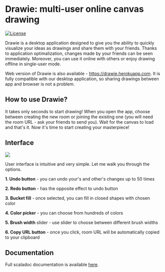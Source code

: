 # Drawie: multi-user online canvas drawing
<!--[![Build Status](https://travis-ci.org/baltekgajda/DrawieScalaApp.svg?branch=master)](https://travis-ci.org/baltekgajda/DrawieScalaApp)
[![Coverage Status](https://coveralls.io/repos/github/baltekgajda/DrawieScalaApp/badge.svg?branch=master)](https://coveralls.io/github/baltekgajda/DrawieScalaApp?branch=master)-->
[![License](https://img.shields.io/badge/License-Apache%202.0-blue.svg)](https://opensource.org/licenses/Apache-2.0)

Drawie is a desktop application designed to give you the ability to quickly visualize your ideas as drawings and share them with your friends. Thanks to application optimalization, changes made by your friends can be seen immediately. Moreover, you can use it online with others or enjoy drawing offline in single-user mode.

Web version of Drawie is also available - https://drawie.herokuapp.com.  It is fully compatible with our desktop application, so sharing drawings between app and browser is not a problem.
## How to use Drawie?
It takes only seconds to start drawing! When you open the app, choose between creating the new room or joining the existing one (you will need the room URL - ask your friends to send you). Wait for the canvas to load and that's it. Now it's time to start creating your masterpiece!

## Interface
<img src="../master/src/main/resources/images/Room.png">

User interface is intuitive and very simple. Let me walk you through the options.

**1. Undo button** - you can undo your's and other's changes up to 50 times

**2. Redo button** - has the opposite effect to undo button

**3. Bucket fill** - once selected, you can fill in closed shapes with chosen color

**4. Color picker** - you can choose from hundreds of colors 

**5. Brush width** slider - use slider to choose between different brush widths

**6. Copy URL button** - once you click, room URL will be automatically copied to your clipboard

## Documentation
Full scaladoc documentation is available [here](https://baltekgajda.github.io/DrawieScalaApp/drawie/index.html).
